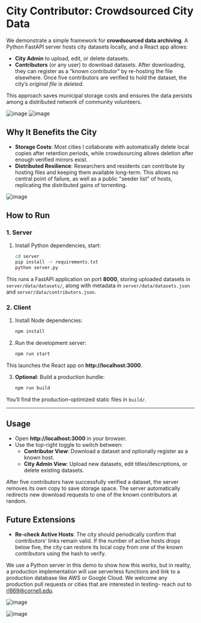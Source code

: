 # City Contributor: Crowdsourced City Data

We demonstrate a simple framework for **crowdsourced data archiving**. A Python FastAPI server hosts city datasets locally, and a React app allows:

- **City Admin** to upload, edit, or delete datasets.  
- **Contributors** (or any user) to download datasets. After downloading, they can register as a “known contributor” by re-hosting the file elsewhere. Once five contributors are verified to hold the dataset, the city’s *original file is deleted*.

This approach saves municipal storage costs and ensures the data persists among a distributed network of community volunteers.

![image](https://github.com/user-attachments/assets/65458e68-7813-48e3-952b-7823522b9720)
![image](https://github.com/user-attachments/assets/76ae03ed-0d74-4008-99a6-5f4bcc49ce2f)

## Why It Benefits the City

- **Storage Costs**: Most cities I collaborate with automatically delete local copies after retention periods, while crowdsourcing allows deletion after enough verified mirrors exist.   
- **Distributed Resilience**: Researchers and residents can contribute by hosting files and keeping them available long-term. This allows no central point of failure, as well as a public "seeder list" of hosts, replicating the distributed gains of torrenting.

![image](https://github.com/user-attachments/assets/d285663d-38f4-497d-88a9-af1d9d0ebdb5)


## How to Run

### 1. Server

1. Install Python dependencies, start:

   ```bash
   cd server
   pip install -r requirements.txt
   python server.py
   ```


This runs a FastAPI application on port **8000**, storing uploaded datasets in `server/data/datasets/`, along with metadata in `server/data/datasets.json` and `server/data/contributors.json`.

### 2. Client

1. Install Node dependencies:

   ```bash
   npm install
   ```

2. Run the development server:

   ```bash
   npm run start
   ```

This launches the React app on **http://localhost:3000**.

3. **Optional**: Build a production bundle:

   ```bash
   npm run build
   ```

You’ll find the production-optimized static files in `build/`.

---

## Usage

- Open **http://localhost:3000** in your browser.  
- Use the top-right toggle to switch between:
  - **Contributor View**: Download a dataset and optionally register as a known host.  
  - **City Admin View**: Upload new datasets, edit titles/descriptions, or delete existing datasets.  

After five contributors have successfully verified a dataset, the server removes its own copy to save storage space. The server automatically redirects new download requests to one of the known contributors at random.

## Future Extensions

- **Re-check Active Hosts**: The city should periodically confirm that contributors’ links remain valid. If the number of active hosts drops below five, the city can restore its local copy from one of the known contributors using the hash to verify.  

We use a Python server in this demo to show how this works, but in reality, a production implementation will use serverless functions and link to a production database like AWS or Google Cloud. We welcome any production pull requests or cities that are interested in testing- reach out to rl869@cornell.edu.

![image](https://github.com/user-attachments/assets/d10a8ac8-39d3-43a0-8204-75033032c044)

![image](https://github.com/user-attachments/assets/0b8d7524-2be8-4b9b-9e31-b735931be0a7)

